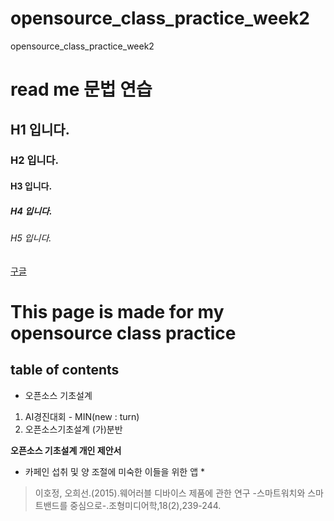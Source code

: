 # opensource_class_practice_week2
opensource_class_practice_week2

# read me 문법 연습
## H1 입니다.
### H2 입니다.
#### H3 입니다.
##### H4 입니다.
###### H5 입니다.

[구글](https://www.youtube.com)
# This page is made for my opensource class practice 
## table of contents

* 오픈소스 기초설계
1. AI경진대회 - MIN(new : turn)
2. 오픈소스기초설계 (가)분반

**오픈소스 기초설계 개인 제안서**
* 카페인 섭취 및 양 조절에 미숙한 이들을 위한 앱 *

> 이호정, 오희선.(2015).웨어러블 디바이스 제품에 관한 연구 -스마트워치와 스마트밴드를 중심으로-.조형미디어학,18(2),239-244.
